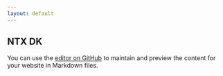 ```yaml
---
layout: default
---
```


## NTX DK

You can use the [editor on GitHub](https://github.com/neurotechdk/neurotechdk.github.io/edit/main/docs/index.md) to maintain and preview the content for your website in Markdown files.

